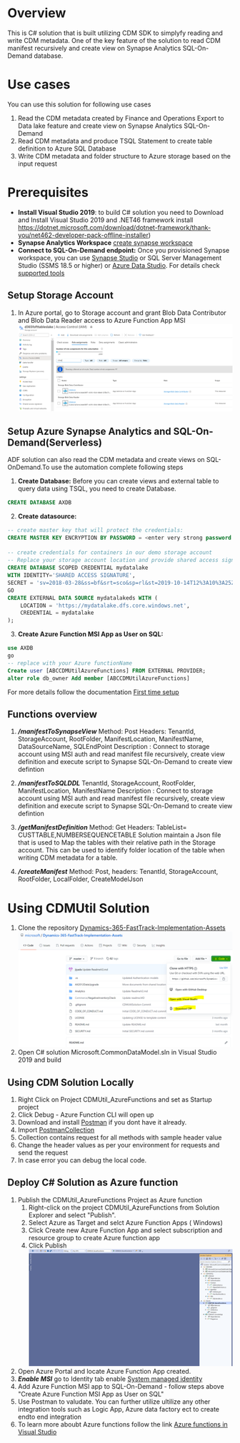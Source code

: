 # Overview 

This is C# solution that is built utilizing CDM SDK to simplyfy reading and write CDM metadata. One of the key feature of the solution to read CDM manifest recursively and create view on Synapse Analytics SQL-On-Demand database. 

# Use cases

You can use this solution for following use cases
1. Read the CDM metadata created by Finance and Operations Export to Data lake feature and create view on Synapse Analytics SQL-On-Demand  
2. Read CDM metadata and produce TSQL Statement to create table definition to Azure SQL Database 
3. Write CDM metadata and folder structure to Azure storage based on the input request

# Prerequisites 
- **Install Visual Studio 2019**: to build C# solution you need to Download and Install Visual Studio 2019 and .NET46 framework install https://dotnet.microsoft.com/download/dotnet-framework/thank-you/net462-developer-pack-offline-installer)
- **Synapse Analytics Workspace** [create synapse workspace](https://docs.microsoft.com/en-us/azure/synapse-analytics/quickstart-create-workspace) 
- **Connect to SQL-On-Demand endpoint:** Once you provisioned Synapse workspace, you can use [Synapse Studio](https://docs.microsoft.com/en-us/azure/synapse-analytics/quickstart-synapse-studio) 
or SQL Server Management Studio (SSMS 18.5 or higher) 
or [Azure Data Studio](https://docs.microsoft.com/en-us/sql/azure-data-studio/download-azure-data-studio?toc=/azure/synapse-analytics/toc.json&bc=/azure/synapse-analytics/breadcrumb/toc.json&view=azure-sqldw-latest). 
For details check [supported tools](https://docs.microsoft.com/en-us/azure/synapse-analytics/sql/connect-overview#supported-tools-for-sql-on-demand-preview)


## Setup Storage Account 
1. In Azure portal, go to Storage account and grant Blob Data Contributor and Blob Data Reader access to Azure Function App MSI
![Storage Access](/Analytics/AADAppStorageAccountAccess.PNG)

## Setup Azure Synapse Analytics and SQL-On-Demand(Serverless)
ADF solution can also read the CDM metadata and create views on SQL-OnDemand.To use the automation complete following steps
1. **Create Database:** Before you can create views and external table to query data using TSQL, you need to create Database. 
```SQL
CREATE DATABASE AXDB
```
2. **Create datasource:**
```SQL
-- create master key that will protect the credentials:
CREATE MASTER KEY ENCRYPTION BY PASSWORD = <enter very strong password here>

-- create credentials for containers in our demo storage account
-- Replace your storage account location and provide shared access signature
CREATE DATABASE SCOPED CREDENTIAL mydatalake
WITH IDENTITY='SHARED ACCESS SIGNATURE',  
SECRET = 'sv=2018-03-28&ss=bf&srt=sco&sp=rl&st=2019-10-14T12%3A10%3A25Z&se=2061-12-31T12%3A10%3A00Z&sig=KlSU2ullCscyTS0An0nozEpo4tO5JAgGBvw%2FJX2lguw%3D'
GO
CREATE EXTERNAL DATA SOURCE mydatalakeds WITH (
    LOCATION = 'https://mydatalake.dfs.core.windows.net',
    CREDENTIAL = mydatalake
);
```
3. **Create Azure Function MSI App as User on SQL:**
```SQL
use AXDB
go
-- replace with your Azure functionName
Create user [ABCCDMUtilAzureFunctions] FROM EXTERNAL PROVIDER;
alter role db_owner Add member [ABCCDMUtilAzureFunctions]
```
For more details follow the documentation [First time setup](https://docs.microsoft.com/en-us/azure/synapse-analytics/quickstart-sql-on-demand#first-time-setup)   

## Functions overview 

1. ***/manifestToSynapseView***
  Method: Post
  Headers: TenantId, StorageAccount, RootFolder, ManifestLocation, ManifestName, DataSourceName, SQLEndPoint
  Description : Connect to storage account using MSI auth and read manifest file recursively, create view definition and execute script to Synapse SQL-On-Demand to create view defintion
 
2. ***/manifestToSQLDDL***
  TenantId, StorageAccount, RootFolder, ManifestLocation, ManifestName
  Description : Connect to storage account using MSI auth and read manifest file recursively, create view definition and execute script to Synapse SQL-On-Demand to create view defintion
3. ***/getManifestDefinition***
   Method: Get
   Headers: TableList= CUSTTABLE,NUMBERSEQUENCETABLE 
   Solution maintain a Json file that is used to Map the tables with their relative path in the Storage account. This can be used to identify folder location of the table when writing CDM metadata for a table. 
4. ***/createManifest***
 Method: Post,
 headers: TenantId, StorageAccount, RootFolder, LocalFolder, CreateModelJson 
 
# Using CDMUtil Solution 
1.	Clone the repository [Dynamics-365-FastTrack-Implementation-Assets](https://github.com/microsoft/Dynamics-365-FastTrack-Implementation-Assets)
![Clone](/Analytics/CloneRepository.PNG)
2. Open C# solution Microsoft.CommonDataModel.sln in Visual Studio 2019 and build

## Using CDM Solution Locally 
1. Right Click on Project CDMUtil_AzureFunctions and set as Startup project 
2. Click Debug - Azure Function CLI will open up 
3. Download and install [Postman](https://www.postman.com/downloads/) if you dont have it already.
4. Import [PostmanCollection](/Analytics/CDMUtilSolution/CDMUtil.postman_collection)
5. Collection contains request for all methods with sample header value 
5. Change the header values as per your environment for requests and send the request 
6. In case error you can debug the local code.

## Deploy C# Solution as Azure function 
1.	Publish the CDMUtil_AzureFunctions Project as Azure function 
    1. Right-click on the project CDMUtil_AzureFunctions from Solution Explorer and select "Publish". 
    2. Select Azure as Target and selct Azure Function Apps ( Windows) 
    3. Click Create new Azure Function App and select subscription and resource group to create Azure function app 
    4. Click Publish ![Publish Azure Function](/Analytics/DeployAzureFunction.gif)
2. Open Azure Portal and locate Azure Function App created.
3. ***Enable MSI*** go to Identity tab enable [System managed identity](/Analytics/EnableMSI.PNG) 
4. Add Azure Function MSI app to SQL-On-Demand - follow steps above "Create Azure Function MSI App as User on SQL" 
5. Use Postman to valudate. You can further utilize ultilize any other integration tools such as Logic App, Azure data factory ect to create endto end integration 
5. To learn more aboubt Azure functions follow the link [Azure functions in Visual Studio](https://docs.microsoft.com/en-us/azure/azure-functions/functions-develop-vs)
 
